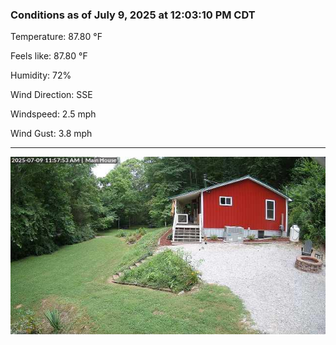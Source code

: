 ### Conditions as of July 9, 2025 at 12:03:10 PM CDT 

Temperature: 87.80 &deg;F

Feels like: 87.80 &deg;F

Humidity: 72%

Wind Direction: SSE

Windspeed: 2.5 mph

Wind Gust: 3.8 mph

---

<img src="./images/latest.jpeg"/>

